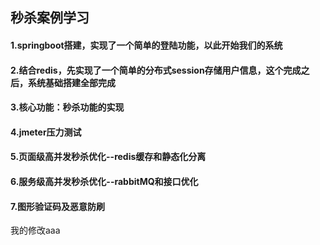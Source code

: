 ## 秒杀案例学习

#### 1.springboot搭建，实现了一个简单的登陆功能，以此开始我们的系统

#### 2.结合redis，先实现了一个简单的分布式session存储用户信息，这个完成之后，系统基础搭建全部完成

#### 3.核心功能：秒杀功能的实现

#### 4.jmeter压力测试

#### 5.页面级高并发秒杀优化--redis缓存和静态化分离

#### 6.服务级高并发秒杀优化--rabbitMQ和接口优化

#### 7.图形验证码及恶意防刷


我的修改aaa
